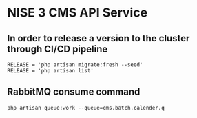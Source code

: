# NISE 3 CMS API Service 

## In order to release a version to the cluster through CI/CD pipeline
```shell
RELEASE = 'php artisan migrate:fresh --seed'
RELEASE = 'php artisan list'
```


## RabbitMQ consume command
```shell
php artisan queue:work --queue=cms.batch.calender.q
```
